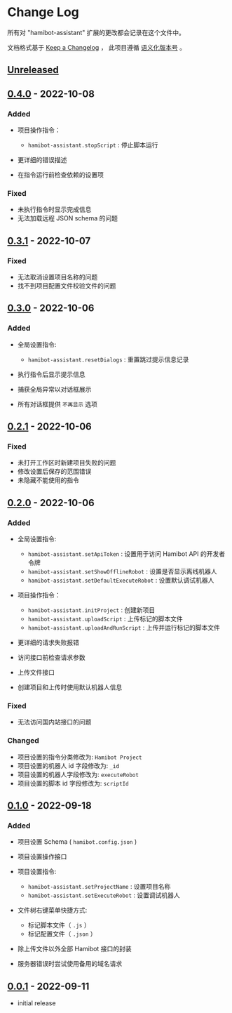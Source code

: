 # Change Log

所有对 "hamibot-assistant" 扩展的更改都会记录在这个文件中。

文档格式基于 [Keep a Changelog] ，
此项目遵循 [语义化版本号] 。

## [Unreleased]

## [0.4.0] - 2022-10-08

### Added

- 项目操作指令：

  - `hamibot-assistant.stopScript` : 停止脚本运行

- 更详细的错误描述
- 在指令运行前检查依赖的设置项

### Fixed

- 未执行指令时显示完成信息
- 无法加载远程 JSON schema 的问题

## [0.3.1] - 2022-10-07

### Fixed

- 无法取消设置项目名称的问题
- 找不到项目配置文件校验文件的问题

## [0.3.0] - 2022-10-06

### Added

- 全局设置指令:

  - `hamibot-assistant.resetDialogs` : 重置跳过提示信息记录

- 执行指令后显示提示信息
- 捕获全局异常以对话框展示
- 所有对话框提供 `不再显示` 选项

## [0.2.1] - 2022-10-06

### Fixed

- 未打开工作区时新建项目失败的问题
- 修改设置后保存的范围错误
- 未隐藏不能使用的指令

## [0.2.0] - 2022-10-06

### Added

- 全局设置指令:

  - `hamibot-assistant.setApiToken` : 设置用于访问 Hamibot API 的开发者令牌
  - `hamibot-assistant.setShowOfflineRobot` : 设置是否显示离线机器人
  - `hamibot-assistant.setDefaultExecuteRobot` : 设置默认调试机器人

- 项目操作指令：

  - `hamibot-assistant.initProject` : 创建新项目
  - `hamibot-assistant.uploadScript` : 上传标记的脚本文件
  - `hamibot-assistant.uploadAndRunScript` : 上传并运行标记的脚本文件

- 更详细的请求失败报错
- 访问接口前检查请求参数
- 上传文件接口
- 创建项目和上传时使用默认机器人信息

### Fixed

- 无法访问国内站接口的问题

### Changed

- 项目设置的指令分类修改为: `Hamibot Project`
- 项目设置的机器人 id 字段修改为: `_id`
- 项目设置的机器人字段修改为: `executeRobot`
- 项目设置的脚本 id 字段修改为: `scriptId`

## [0.1.0] - 2022-09-18

### Added

- 项目设置 Schema ( `hamibot.config.json` )
- 项目设置操作接口
- 项目设置指令:

  - `hamibot-assistant.setProjectName` : 设置项目名称
  - `hamibot-assistant.setExecuteRobot` : 设置调试机器人

- 文件树右键菜单快捷方式:

  - 标记脚本文件（ `.js` ）
  - 标记配置文件（ `.json` ）

- 除上传文件以外全部 Hamibot 接口的封装
- 服务器错误时尝试使用备用的域名请求

## [0.0.1] - 2022-09-11

- initial release

<!-- Links -->
[keep a changelog]: https://keepachangelog.com/en/1.0.0/
[语义化版本号]: https://semver.org/spec/v2.0.0.html

<!-- Versions -->
[unreleased]: https://github.com/batu1579/hamibot-assistant/compare/v0.4.0...HEAD
[0.4.0]: https://github.com/batu1579/hamibot-assistant/compare/v0.3.1..v0.4.0
[0.3.1]: https://github.com/batu1579/hamibot-assistant/compare/v0.3.0..v0.3.1
[0.3.0]: https://github.com/batu1579/hamibot-assistant/compare/v0.2.1..v0.3.0
[0.2.1]: https://github.com/batu1579/hamibot-assistant/compare/v0.2.0..v0.2.1
[0.2.0]: https://github.com/batu1579/hamibot-assistant/compare/v0.0.1..v0.2.0
[0.1.0]: https://github.com/batu1579/hamibot-assistant/compare/v0.0.1..v0.1.0
[0.0.1]: https://github.com/batu1579/hamibot-assistant/releases/tag/v0.0.1
